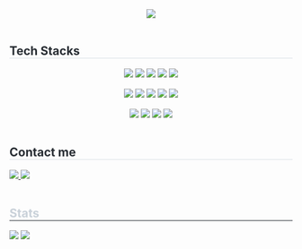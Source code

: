 <div align= "center">
  <img src="https://capsule-render.vercel.app/api?type=cylinder&color=gradient&height=180&text=Hello,%20I'm%20Emma&animation=&fontColor=ffffff&fontSize=60" />
</div>
<br>  

<div align= "left">
  <h2 style="border-bottom: 1px solid #d8dee4; color: #282d33;"> Tech Stacks </h2>
  <div style="margin: 0 auto; text-align: center;" align= "left"> 
    <img src="https://img.shields.io/badge/Javascript-F7DF1E?style=flat-square&logo=Javascript&logoColor=white">
    <img src="https://img.shields.io/badge/React-61DAFB?style=flat-square&logo=React&logoColor=white">
    <img src="https://img.shields.io/badge/Next.js-000000?style=flat-square&logo=Next.js&logoColor=white">
    <img src="https://img.shields.io/badge/HTML5-E34F26?style=flat-square&logo=HTML5&logoColor=white">
    <img src="https://img.shields.io/badge/CSS3-1572B6?style=flat-square&logo=CSS3&logoColor=white">
<!--     <img src="https://img.shields.io/badge/Tailwind CSS-06B6D4?style=flat-square&logo=Tailwind CSS&logoColor=white"> -->
    <br/>
    <br/>
    <img src="https://img.shields.io/badge/C-A8B9CC?style=flat-square&logo=C&logoColor=white">
    <img src="https://img.shields.io/badge/C++-00599C?style=flat-square&logo=C%2B%2B&logoColor=white">
    <img src="https://img.shields.io/badge/Java-007396?style=flat-square&logo=Java&logoColor=white">
    <img src="https://img.shields.io/badge/Python-3776AB?style=flat-square&logo=Python&logoColor=white">
    <img src="https://img.shields.io/badge/Firebase-FFCA28?style=flat-square&logo=Firebase&logoColor=white">
    <br/>
    <br/>
    <img src="https://img.shields.io/badge/Git-F05032?style=flat-square&logo=Git&logoColor=white">
    <img src="https://img.shields.io/badge/Github-181717?style=flat-square&logo=Github&logoColor=white">
    <img src="https://img.shields.io/badge/Slack-4A154B?style=flat-square&logo=Slack&logoColor=white">
    <img src="https://img.shields.io/badge/Discord-5865F2?style=flat-square&logo=Discord&logoColor=white">
    <br/>
  </div>
</div>
<br>

<div align= "left">
  <h2 style="border-bottom: 1px solid #d8dee4; color: #282d33;"> Contact me </h2>
  <div align= "left"> 
    <a href=mailto:ojm5155@gmail.com> <img src="https://img.shields.io/badge/Gmail-EA4335?style=flat-square&logo=Gmail&logoColor=white&link=mailto:ojm5155@gmail.com"> </a>
    <a href=https://dev-district.tistory.com> <img src="https://img.shields.io/badge/Tistory-000000?style=flat-square&logo=Tistory&logoColor=white&link=https://dev-district.tistory.com/"> </a>
  </div> 
</div>
<br/>

<div style="text-align: left;"> 
    <h2 style="border-bottom: 1px solid #21262d; color: #c9d1d9;"> Stats </h2> 
    <div style="text-align: left;"> 
      <img src="https://github-readme-stats.vercel.app/api?username=ojm51&bg_color=180,000000,&title_color=000000&text_color=000000"/>
      <img src="https://github-readme-stats.vercel.app/api/top-langs/?username=ojm51&layout=compact&bg_color=180,000000,&title_color=000000&text_color=000000"/> 
    </div> 
</div>
<br>
    
